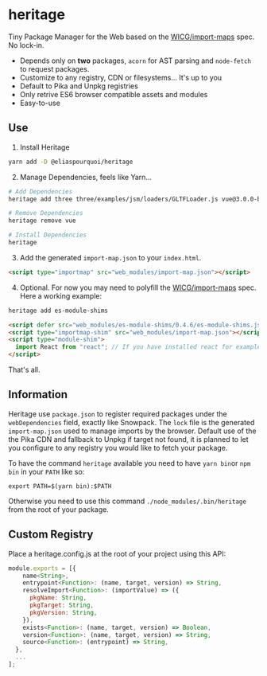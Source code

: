 # heritage
Tiny Package Manager for the Web based on the [WICG/import-maps](https://github.com/WICG/import-maps) spec. No lock-in.

- Depends only on **two** packages, `acorn` for AST parsing and  `node-fetch` to request packages.
- Customize to any registry, CDN or filesystems... It's up to you
- Default to Pika and Unpkg registries
- Only retrive ES6 browser compatible assets and modules
- Easy-to-use

## Use

1. Install Heritage
```bash
yarn add -D @eliaspourquoi/heritage
```

2. Manage Dependencies, feels like Yarn...
```bash
# Add Dependencies
heritage add three three/examples/jsm/loaders/GLTFLoader.js vue@3.0.0-beta.10 react react-dom es-module-shims

# Remove Dependencies
heritage remove vue

# Install Dependencies
heritage       
```

3. Add the generated `import-map.json` to your `index.html`.
```html
<script type="importmap" src="web_modules/import-map.json"></script>
```

4. Optional. For now you may need to polyfill the [WICG/import-maps](https://github.com/WICG/import-maps) spec.
Here a working example:
```bash
heritage add es-module-shims
```
```html
<script defer src="web_modules/es-module-shims/0.4.6/es-module-shims.js"></script>
<script type="importmap-shim" src="web_modules/import-map.json"></script>
<script type="module-shim">
  import React from "react"; // If you have installed react for example...
</script>
```

That's all.

## Information

Heritage use `package.json` to register required packages under the `webDependencies` field, exactly like Snowpack.
The `lock` file is the generated `import-map.json` used to manage imports by the browser. 
Default use of the the Pika CDN and fallback to Unpkg if target not found, it is planned to let you configure to any registry you would like to fetch your package.

To have the command `heritage` available you need to have `yarn bin`or `npm bin` in your `PATH` like so:
```
export PATH=$(yarn bin):$PATH
```
Otherwise you need to use this command `./node_modules/.bin/heritage` from the root of your package.


## Custom Registry
Place a heritage.config.js at the root of your project using this API: 

```js
module.exports = [{
    name<String>,
    entrypoint<Function>: (name, target, version) => String,
    resolveImport<Function>: (importValue) => ({
      pkgName: String,
      pkgTarget: String,
      pkgVersion: String,
    }),
    exists<Function>: (name, target, version) => Boolean,
    version<Function>: (name, target, version) => String,
    source<Function>: (entrypoint) => String,
  },
  ...
];
```
